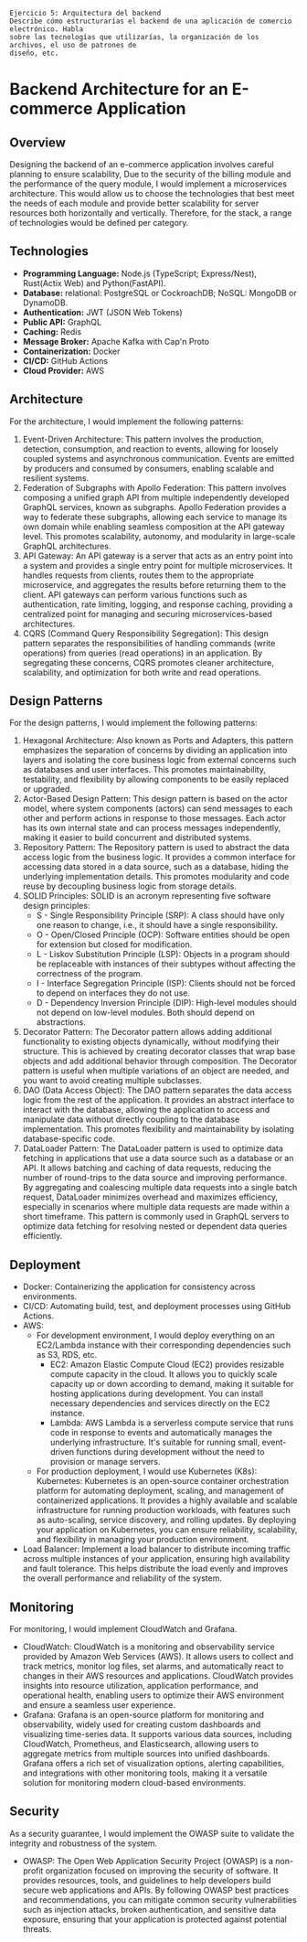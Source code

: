 ```
Ejercicio 5: Arquitectura del backend
Describe cómo estructurarías el backend de una aplicación de comercio electrónico. Habla
sobre las tecnologías que utilizarías, la organización de los archivos, el uso de patrones de
diseño, etc.
```
# Backend Architecture for an E-commerce Application

## Overview
Designing the backend of an e-commerce application involves careful planning to ensure scalability, Due to the security of the billing module and the performance of the query module, I would implement a microservices architecture. This would allow us to choose the technologies that best meet the needs of each module and provide better scalability for server resources both horizontally and vertically. Therefore, for the stack, a range of technologies would be defined per category.

## Technologies
- **Programming Language:** Node.js (TypeScript; Express/Nest), Rust(Actix Web) and Python(FastAPI).
- **Database:** relational: PostgreSQL or CockroachDB; NoSQL: MongoDB or DynamoDB.
- **Authentication:** JWT (JSON Web Tokens)
- **Public API:** GraphQL
- **Caching:** Redis
- **Message Broker:** Apache Kafka with Cap'n Proto
- **Containerization:** Docker
- **CI/CD:** GitHub Actions
- **Cloud Provider:** AWS

## Architecture
For the architecture, I would implement the following patterns:

1. Event-Driven Architecture: This pattern involves the production, detection, consumption, and reaction to events, allowing for loosely coupled systems and asynchronous communication. Events are emitted by producers and consumed by consumers, enabling scalable and resilient systems.
2. Federation of Subgraphs with Apollo Federation: This pattern involves composing a unified graph API from multiple independently developed GraphQL services, known as subgraphs. Apollo Federation provides a way to federate these subgraphs, allowing each service to manage its own domain while enabling seamless composition at the API gateway level. This promotes scalability, autonomy, and modularity in large-scale GraphQL architectures.
3. API Gateway: An API gateway is a server that acts as an entry point into a system and provides a single entry point for multiple microservices. It handles requests from clients, routes them to the appropriate microservice, and aggregates the results before returning them to the client. API gateways can perform various functions such as authentication, rate limiting, logging, and response caching, providing a centralized point for managing and securing microservices-based architectures.
4. CQRS (Command Query Responsibility Segregation): This design pattern separates the responsibilities of handling commands (write operations) from queries (read operations) in an application. By segregating these concerns, CQRS promotes cleaner architecture, scalability, and optimization for both write and read operations.

## Design Patterns
For the design patterns, I would implement the following patterns:
1. Hexagonal Architecture: Also known as Ports and Adapters, this pattern emphasizes the separation of concerns by dividing an application into layers and isolating the core business logic from external concerns such as databases and user interfaces. This promotes maintainability, testability, and flexibility by allowing components to be easily replaced or upgraded.
2. Actor-Based Design Pattern: This design pattern is based on the actor model, where system components (actors) can send messages to each other and perform actions in response to those messages. Each actor has its own internal state and can process messages independently, making it easier to build concurrent and distributed systems.
3. Repository Pattern: The Repository pattern is used to abstract the data access logic from the business logic. It provides a common interface for accessing data stored in a data source, such as a database, hiding the underlying implementation details. This promotes modularity and code reuse by decoupling business logic from storage details.
4. SOLID Principles: SOLID is an acronym representing five software design principles:
    -   S - Single Responsibility Principle (SRP): A class should have only one reason to change, i.e., it should have a single responsibility.
    - O - Open/Closed Principle (OCP): Software entities should be open for extension but closed for modification.
    - L - Liskov Substitution Principle (LSP): Objects in a program should be replaceable with instances of their subtypes without affecting the correctness of the program.
    - I - Interface Segregation Principle (ISP): Clients should not be forced to depend on interfaces they do not use.
    - D - Dependency Inversion Principle (DIP): High-level modules should not depend on low-level modules. Both should depend on abstractions.
5. Decorator Pattern: The Decorator pattern allows adding additional functionality to existing objects dynamically, without modifying their structure. This is achieved by creating decorator classes that wrap base objects and add additional behavior through composition. The Decorator pattern is useful when multiple variations of an object are needed, and you want to avoid creating multiple subclasses.
6. DAO (Data Access Object): The DAO pattern separates the data access logic from the rest of the application. It provides an abstract interface to interact with the database, allowing the application to access and manipulate data without directly coupling to the database implementation. This promotes flexibility and maintainability by isolating database-specific code.
7. DataLoader Pattern: The DataLoader pattern is used to optimize data fetching in applications that use a data source such as a database or an API. It allows batching and caching of data requests, reducing the number of round-trips to the data source and improving performance. By aggregating and coalescing multiple data requests into a single batch request, DataLoader minimizes overhead and maximizes efficiency, especially in scenarios where multiple data requests are made within a short timeframe. This pattern is commonly used in GraphQL servers to optimize data fetching for resolving nested or dependent data queries efficiently.

## Deployment
- Docker: Containerizing the application for consistency across environments.
- CI/CD: Automating build, test, and deployment processes using GitHub Actions.
- AWS: 
    - For development environment, I would deploy everything on an EC2/Lambda instance with their corresponding dependencies such as S3, RDS, etc.
        - EC2: Amazon Elastic Compute Cloud (EC2) provides resizable compute capacity in the cloud. It allows you to quickly scale capacity up or down according to demand, making it suitable for hosting applications during development. You can install necessary dependencies and services directly on the EC2 instance.
        - Lambda: AWS Lambda is a serverless compute service that runs code in response to events and automatically manages the underlying infrastructure. It's suitable for running small, event-driven functions during development without the need to provision or manage servers.
    - For production deployment, I would use Kubernetes (K8s):
        Kubernetes: Kubernetes is an open-source container orchestration platform for automating deployment, scaling, and management of containerized applications. It provides a highly available and scalable infrastructure for running production workloads, with features such as auto-scaling, service discovery, and rolling updates. By deploying your application on Kubernetes, you can ensure reliability, scalability, and flexibility in managing your production environment.
- Load Balancer: Implement a load balancer to distribute incoming traffic across multiple instances of your application, ensuring high availability and fault tolerance. This helps distribute the load evenly and improves the overall performance and reliability of the system.

## Monitoring
For monitoring, I would implement CloudWatch and Grafana.
- CloudWatch: CloudWatch is a monitoring and observability service provided by Amazon Web Services (AWS). It allows users to collect and track metrics, monitor log files, set alarms, and automatically react to changes in their AWS resources and applications. CloudWatch provides insights into resource utilization, application performance, and operational health, enabling users to optimize their AWS environment and ensure a seamless user experience.
- Grafana: Grafana is an open-source platform for monitoring and observability, widely used for creating custom dashboards and visualizing time-series data. It supports various data sources, including CloudWatch, Prometheus, and Elasticsearch, allowing users to aggregate metrics from multiple sources into unified dashboards. Grafana offers a rich set of visualization options, alerting capabilities, and integrations with other monitoring tools, making it a versatile solution for monitoring modern cloud-based environments.

## Security
As a security guarantee, I would implement the OWASP suite to validate the integrity and robustness of the system.
- OWASP: The Open Web Application Security Project (OWASP) is a non-profit organization focused on improving the security of software. It provides resources, tools, and guidelines to help developers build secure web applications and APIs. By following OWASP best practices and recommendations, you can mitigate common security vulnerabilities such as injection attacks, broken authentication, and sensitive data exposure, ensuring that your application is protected against potential threats.
